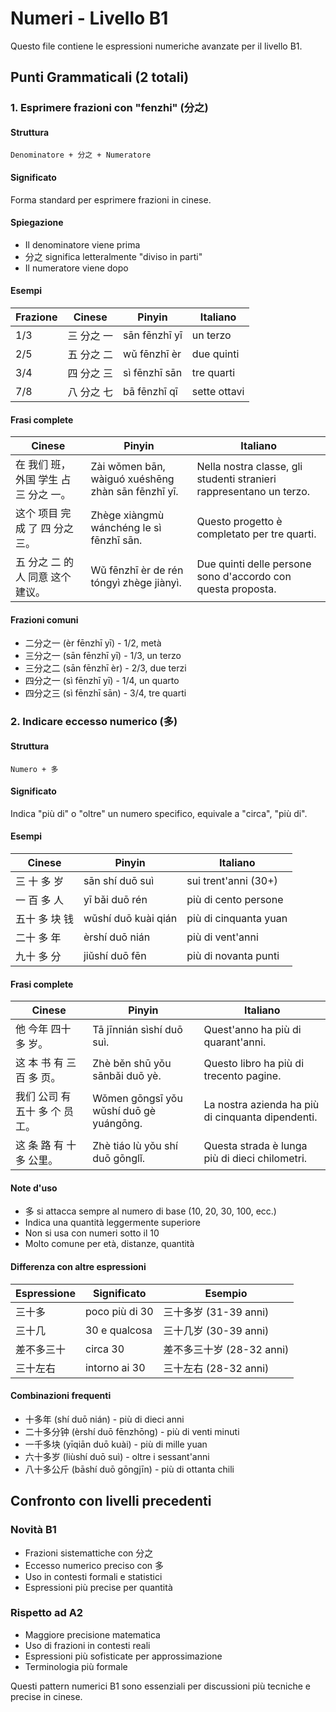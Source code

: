 # Numeri - Livello B1

Questo file contiene le espressioni numeriche avanzate per il livello B1.

## Punti Grammaticali (2 totali)

### 1. Esprimere frazioni con "fenzhi" (分之)

#### Struttura

```
Denominatore + 分之 + Numeratore
```

#### Significato

Forma standard per esprimere frazioni in cinese.

#### Spiegazione

- Il denominatore viene prima
- 分之 significa letteralmente "diviso in parti"
- Il numeratore viene dopo

#### Esempi

| Frazione | Cinese | Pinyin | Italiano |
|----------|--------|--------|----------|
| 1/3 | 三 分之 一 | sān fēnzhī yī | un terzo |
| 2/5 | 五 分之 二 | wǔ fēnzhī èr | due quinti |
| 3/4 | 四 分之 三 | sì fēnzhī sān | tre quarti |
| 7/8 | 八 分之 七 | bā fēnzhī qī | sette ottavi |

#### Frasi complete

| Cinese | Pinyin | Italiano |
|--------|--------|----------|
| 在 我们 班，外国 学生 占 三 分之 一。 | Zài wǒmen bān, wàiguó xuéshēng zhàn sān fēnzhī yī. | Nella nostra classe, gli studenti stranieri rappresentano un terzo. |
| 这个 项目 完成 了 四 分之 三。 | Zhège xiàngmù wánchéng le sì fēnzhī sān. | Questo progetto è completato per tre quarti. |
| 五 分之 二 的 人 同意 这个 建议。 | Wǔ fēnzhī èr de rén tóngyì zhège jiànyì. | Due quinti delle persone sono d'accordo con questa proposta. |

#### Frazioni comuni

- 二分之一 (èr fēnzhī yī) - 1/2, metà
- 三分之一 (sān fēnzhī yī) - 1/3, un terzo
- 三分之二 (sān fēnzhī èr) - 2/3, due terzi
- 四分之一 (sì fēnzhī yī) - 1/4, un quarto
- 四分之三 (sì fēnzhī sān) - 3/4, tre quarti

### 2. Indicare eccesso numerico (多)

#### Struttura

```
Numero + 多
```

#### Significato

Indica "più di" o "oltre" un numero specifico, equivale a "circa", "più di".

#### Esempi

| Cinese | Pinyin | Italiano |
|--------|--------|----------|
| 三 十 多 岁 | sān shí duō suì | sui trent'anni (30+) |
| 一 百 多 人 | yī bǎi duō rén | più di cento persone |
| 五十 多 块 钱 | wǔshí duō kuài qián | più di cinquanta yuan |
| 二十 多 年 | èrshí duō nián | più di vent'anni |
| 九十 多 分 | jiǔshí duō fēn | più di novanta punti |

#### Frasi complete

| Cinese | Pinyin | Italiano |
|--------|--------|----------|
| 他 今年 四十 多 岁。 | Tā jīnnián sìshí duō suì. | Quest'anno ha più di quarant'anni. |
| 这 本 书 有 三百 多 页。 | Zhè běn shū yǒu sānbǎi duō yè. | Questo libro ha più di trecento pagine. |
| 我们 公司 有 五十 多 个 员工。 | Wǒmen gōngsī yǒu wǔshí duō gè yuángōng. | La nostra azienda ha più di cinquanta dipendenti. |
| 这 条 路 有 十 多 公里。 | Zhè tiáo lù yǒu shí duō gōnglǐ. | Questa strada è lunga più di dieci chilometri. |

#### Note d'uso

- 多 si attacca sempre al numero di base (10, 20, 30, 100, ecc.)
- Indica una quantità leggermente superiore
- Non si usa con numeri sotto il 10
- Molto comune per età, distanze, quantità

#### Differenza con altre espressioni

| Espressione | Significato | Esempio |
|-------------|-------------|---------|
| 三十多 | poco più di 30 | 三十多岁 (31-39 anni) |
| 三十几 | 30 e qualcosa | 三十几岁 (30-39 anni) |
| 差不多三十 | circa 30 | 差不多三十岁 (28-32 anni) |
| 三十左右 | intorno ai 30 | 三十左右 (28-32 anni) |

#### Combinazioni frequenti

- 十多年 (shí duō nián) - più di dieci anni
- 二十多分钟 (èrshí duō fēnzhōng) - più di venti minuti
- 一千多块 (yīqiān duō kuài) - più di mille yuan
- 六十多岁 (liùshí duō suì) - oltre i sessant'anni
- 八十多公斤 (bāshí duō gōngjīn) - più di ottanta chili

## Confronto con livelli precedenti

### Novità B1

- Frazioni sistemattiche con 分之
- Eccesso numerico preciso con 多
- Uso in contesti formali e statistici
- Espressioni più precise per quantità

### Rispetto ad A2

- Maggiore precisione matematica
- Uso di frazioni in contesti reali
- Espressioni più sofisticate per approssimazione
- Terminologia più formale

Questi pattern numerici B1 sono essenziali per discussioni più tecniche e precise in cinese.
